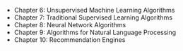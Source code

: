 

- Chapter 6: Unsupervised Machine Learning Algorithms
- Chapter 7: Traditional Supervised Learning Algorithms
- Chapter 8: Neural Network Algorithms
- Chapter 9: Algorithms for Natural Language Processing
- Chapter 10: Recommendation Engines
